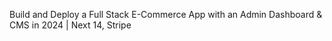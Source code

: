 Build and Deploy a Full Stack E-Commerce App with an Admin Dashboard & CMS in 2024 | Next 14, Stripe
